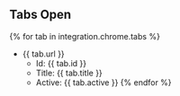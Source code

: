 ## Tabs Open

{% for tab in integration.chrome.tabs %}
- {{ tab.url }}
  - Id: {{ tab.id }}
  - Title: {{ tab.title }}
  - Active: {{ tab.active }}
{% endfor %}